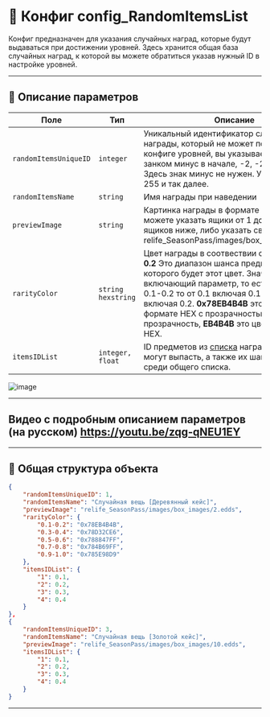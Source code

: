 
# 📄 Конфиг config_RandomItemsList

Конфиг предназначен для указания случайных наград, которые будут выдаваться при достижении уровней. Здесь хранится общая база случайных наград, к которой вы можете обратиться указав нужный ID в настройке уровней.

---
    
## 🧩 Описание параметров

| Поле              | Тип        |  Описание |
|-------------------|------------|----------|
| `randomItemsUniqueID`  | `integer`  | Уникальный идентификатор случайной награды, который не может повторяться! В конфиге уровней, вы указываете ID со занком минус в начале, -2, -255 и так далее. Здесь знак минус не нужен. Указывайте 2, 255 и так далее. |
| `randomItemsName`      | `string`   | Имя награды при наведении |
| `previewImage`      | `string`   |Картинка награды в формате 256x256. Вы можете указать ящики от 1 до 10 пример ящиков ниже, либо указать свою. relife_SeasonPass/images/box_images/10.edds|
| `rarityColor`      | `string hexstring` |Цвет награды в соотвествии с шансом. **0.1-0.2** Это диапазон шанса предмета для которого будет этот цвет. Значения имеют включающий параметр, то есть если указано 0.1-0.2 то от 0.1 включая 0.1 и до 0.2 включая 0.2. **0x78EB4B4B** это цвет в формате HEX с прозрачностью **0x78** это прозрачность, **EB4B4B** это цвет в формате HEX.|
| `itemsIDList`  | `integer, float`  | ID предметов из [списка](https://github.com/virusomanvs/relife_SeasonPass/blob/main/config_ItemsList.md) наград, которые могут выпасть, а также их шанс от 0 до 1, среди общего списка. |

![image](https://github.com/user-attachments/assets/89e0c7ca-eebc-436f-a658-f4a5f01742cf)

---
## Видео с подробным описанием параметров (на русском) https://youtu.be/zqg-qNEU1EY
---

## 🧱 Общая структура объекта

```json
{
    "randomItemsUniqueID": 1,
    "randomItemsName": "Случайная вещь [Деревянный кейс]",
    "previewImage": "relife_SeasonPass/images/box_images/2.edds",
    "rarityColor": {
        "0.1-0.2": "0x78EB4B4B",
        "0.3-0.4": "0x78D32CE6",
        "0.5-0.6": "0x788847FF",
        "0.7-0.8": "0x784B69FF",
        "0.9-1.0": "0x785E98D9"
    },
    "itemsIDList": {
        "1": 0.1,
        "2": 0.2,
        "3": 0.3,
        "4": 0.4
    }
},
{
    "randomItemsUniqueID": 3,
    "randomItemsName": "Случайная вещь [Золотой кейс]",
    "previewImage": "relife_SeasonPass/images/box_images/10.edds",
    "itemsIDList": {
        "1": 0.1,
        "2": 0.2,
        "3": 0.3,
        "4": 0.4
    }
}
```
---
